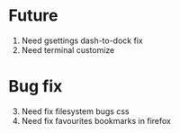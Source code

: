 # Future
1. Need gsettings dash-to-dock fix
2. Need terminal customize

# Bug fix
3. Need fix filesystem bugs css
4. Need fix favourites bookmarks in firefox
